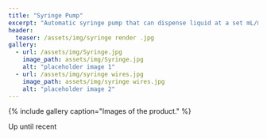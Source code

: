 ```yaml
---
title: "Syringe Pump"
excerpt: "Automatic syringe pump that can dispense liquid at a set mL/min."
header:
  teaser: /assets/img/syringe render .jpg
gallery:
  - url: /assets/img/Syringe.jpg
    image_path: assets/img/Syringe.jpg
    alt: "placeholder image 1"
  - url: /assets/img/syringe wires.jpg
    image_path: assets/img/syringe wires.jpg
    alt: "placeholder image 2"
---
```

{% include gallery caption="Images of the product." %}

Up until recent

